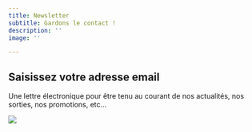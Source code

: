 ```yaml
---
title: Newsletter
subtitle: Gardons le contact !
description: ''
image: ''

---
```

<two-columns>
<div>

## Saisissez votre adresse email

Une lettre électronique pour être tenu au courant de nos actualités, nos sorties, nos promotions, etc...

<newsletter-form></newsletter-form>

</div>

<div>

![](/images/crocosphone.jpg)

</div>
</two-columns>